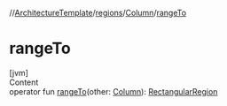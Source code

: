 //[ArchitectureTemplate](../../index.md)/[regions](../index.md)/[Column](index.md)/[rangeTo](range-to.md)



# rangeTo  
[jvm]  
Content  
operator fun [rangeTo](range-to.md)(other: [Column](index.md)): [RectangularRegion](../-rectangular-region/index.md)  



